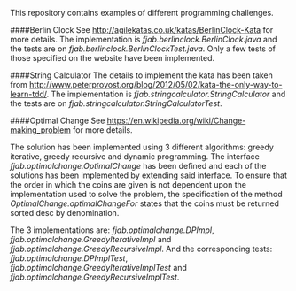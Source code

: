 This repository contains examples of different programming challenges.

####Berlin Clock
See http://agilekatas.co.uk/katas/BerlinClock-Kata for more details.
The implementation is *fjab.berlinclock.BerlinClock.java* and the tests are on *fjab.berlinclock.BerlinClockTest.java*.
Only a few tests of those specified on the website have been implemented.


####String Calculator
The details to implement the kata has been taken from http://www.peterprovost.org/blog/2012/05/02/kata-the-only-way-to-learn-tdd/.
The implementation is *fjab.stringcalculator.StringCalculator* and the tests are on *fjab.stringcalculator.StringCalculatorTest*.


####Optimal Change
See https://en.wikipedia.org/wiki/Change-making_problem for more details.

The solution has been implemented using 3 different algorithms: greedy iterative, greedy recursive and dynamic programming.
The interface *fjab.optimalchange.OptimalChange* has been defined and each of the solutions has been implemented by extending said interface.
To ensure that the order in which the coins are given is not dependent upon the implementation used to solve the problem, the specification of the method *OptimalChange.optimalChangeFor* states that the coins must be returned sorted desc by denomination.

The 3 implementations are: *fjab.optimalchange.DPImpl*, *fjab.optimalchange.GreedyIterativeImpl* and *fjab.optimalchange.GreedyRecursiveImpl*.
And the corresponding tests: *fjab.optimalchange.DPImplTest*, *fjab.optimalchange.GreedyIterativeImplTest* and *fjab.optimalchange.GreedyRecursiveImplTest*.
